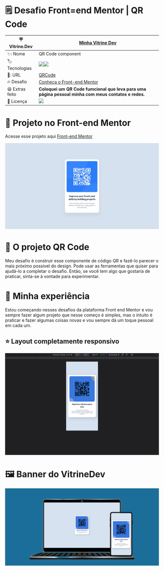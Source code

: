 # 🗒️ Desafio Front=end Mentor | QR Code

| 🪧 Vitrine.Dev |  [Minha Vitrine Dev](https://cursos.alura.com.br/vitrinedev/danielbarreto)   |
| -------------  | --- |
| ✨: Nome        | QR Code component
| 🏷️ Tecnologias | <img src="https://img.shields.io/badge/HTML5-E34F26?style=for-the-badge&logo=html5&logoColor=white"><img src="https://img.shields.io/badge/CSS3-1572B6?style=for-the-badge&logo=css3&logoColor=white">
| 🚀: URL         | [QRCode]()
| 🔥 Desafio     | [Conheça o Front-end Mentor](https://www.frontendmentor.io/home)
| :laughing: Extras feito     | **Coloquei um QR Code fumcional que leva para uma página pessoal minha com meus contatos e redes.**
| :page_with_curl: Licença         | [<img src="https://img.shields.io/badge/LICENSE-MIT-green"/>](https://choosealicense.com/licenses/mit/) 



# 🎨 Projeto no Front-end Mentor
Acesse esse projeto aqui [Front-end Mentor](https://www.frontendmentor.io/challenges/qr-code-component-iux_sIO_H)

<img src="https://github.com/DanielBarret0/qr-code-frontend-mentor/blob/main/assets/gif/desktop-design.jpg">

# 📑 O projeto QR Code

Meu desafio é construir esse componente de código QR e fazê-lo parecer o mais próximo possível do design.
Pode usar as ferramentas que quiser para ajudá-lo a completar o desafio. Então, se você tem algo que gostaria de praticar, sinta-se à vontade para experimentar.

# 🤯 Minha experiência

Estou começando nesses desafios da plataforma Front end Mentor e vou sempre fazer algum projeto que nesse começo é simples, mas o intuito é praticar e fazer algumas coisas novas e vou sempre dá um toque pessoal em cada um.

## ⭐ Layout completamente responsivo
![Gif do site](https://github.com/DanielBarret0/qr-code-frontend-mentor/blob/main/assets/gif/gif-responsivo.gif)


# 🖼️ Banner do VitrineDev
<div align="center">
<img src="https://github.com/DanielBarret0/qr-code-frontend-mentor/blob/main/assets/gif/layout.png#vitrinedev">
</div>
